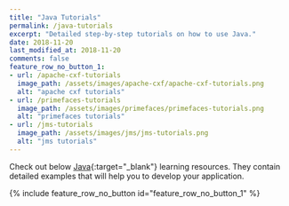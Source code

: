 ```yaml
---
title: "Java Tutorials"
permalink: /java-tutorials
excerpt: "Detailed step-by-step tutorials on how to use Java."
date: 2018-11-20
last_modified_at: 2018-11-20
comments: false
feature_row_no_button_1:
- url: /apache-cxf-tutorials
  image_path: /assets/images/apache-cxf/apache-cxf-tutorials.png
  alt: "apache cxf tutorials"
- url: /primefaces-tutorials
  image_path: /assets/images/primefaces/primefaces-tutorials.png
  alt: "primefaces tutorials"
- url: /jms-tutorials
  image_path: /assets/images/jms/jms-tutorials.png
  alt: "jms tutorials"
---
```


Check out below [Java](https://en.wikipedia.org/wiki/Java_(programming_language)){:target="_blank"} learning resources. They contain detailed examples that will help you to develop your application.

{% include feature_row_no_button id="feature_row_no_button_1" %}
